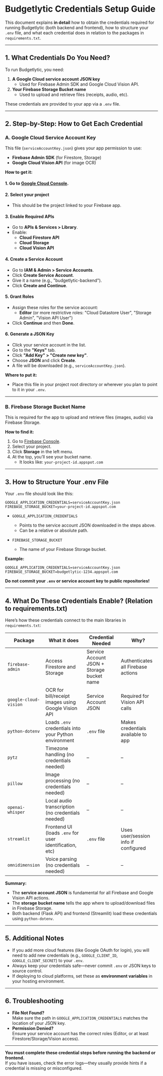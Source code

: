 # Budgetlytic Credentials Setup Guide

This document explains **in detail** how to obtain the credentials required for running Budgetlytic (both backend and frontend), how to structure your `.env` file, and what each credential does in relation to the packages in `requirements.txt`.

---

## 1. What Credentials Do You Need?

To run Budgetlytic, you need:

1. **A Google Cloud service account JSON key**  
   - Used for Firebase Admin SDK and Google Cloud Vision API.
2. **Your Firebase Storage Bucket name**  
   - Used to upload and retrieve files (receipts, audio, etc).

These credentials are provided to your app via a `.env` file.

---

## 2. Step-by-Step: How to Get Each Credential

### **A. Google Cloud Service Account Key**

This file (`serviceAccountKey.json`) gives your app permission to use:
- **Firebase Admin SDK** (for Firestore, Storage)  
- **Google Cloud Vision API** (for image OCR)

**How to get it:**

#### 1. Go to [Google Cloud Console](https://console.cloud.google.com/).

#### 2. Select your project
- This should be the project linked to your Firebase app.

#### 3. Enable Required APIs
- Go to **APIs & Services > Library**.
- Enable:
  - **Cloud Firestore API**
  - **Cloud Storage**
  - **Cloud Vision API**

#### 4. Create a Service Account
- Go to **IAM & Admin > Service Accounts**.
- Click **Create Service Account**.
- Give it a name (e.g., "budgetlytic-backend").
- Click **Create and Continue**.

#### 5. Grant Roles
- Assign these roles for the service account:
  - **Editor** (or more restrictive roles: "Cloud Datastore User", "Storage Admin", "Vision API User")
- Click **Continue** and then **Done**.

#### 6. Generate a JSON Key
- Click your service account in the list.
- Go to the **"Keys"** tab.
- Click **"Add Key" > "Create new key"**.
- Choose **JSON** and click **Create**.
- A file will be downloaded (e.g., `serviceAccountKey.json`).

**Where to put it:**  
- Place this file in your project root directory or wherever you plan to point to it in your `.env`.

---

### **B. Firebase Storage Bucket Name**

This is required for the app to upload and retrieve files (images, audio) via Firebase Storage.

**How to find it:**

1. Go to [Firebase Console](https://console.firebase.google.com/).
2. Select your project.
3. Click **Storage** in the left menu.
4. At the top, you’ll see your bucket name.  
   - It looks like: `your-project-id.appspot.com`

---

## 3. How to Structure Your .env File

Your `.env` file should look like this:

```
GOOGLE_APPLICATION_CREDENTIALS=serviceAccountKey.json
FIREBASE_STORAGE_BUCKET=your-project-id.appspot.com
```

- `GOOGLE_APPLICATION_CREDENTIALS`  
  - Points to the service account JSON downloaded in the steps above.
  - Can be a relative or absolute path.

- `FIREBASE_STORAGE_BUCKET`  
  - The name of your Firebase Storage bucket.

**Example:**
```
GOOGLE_APPLICATION_CREDENTIALS=serviceAccountKey.json
FIREBASE_STORAGE_BUCKET=budgetlytic-1234.appspot.com
```

**Do not commit your `.env` or service account key to public repositories!**

---

## 4. What Do These Credentials Enable? (Relation to requirements.txt)

Here’s how these credentials connect to the main libraries in `requirements.txt`:

| Package             | What it does                                             | Credential Needed                          | Why?                                  |
|---------------------|---------------------------------------------------------|--------------------------------------------|---------------------------------------|
| `firebase-admin`    | Access Firestore and Storage                            | Service Account JSON + Storage bucket name | Authenticates all Firebase actions    |
| `google-cloud-vision` | OCR for bill/receipt images using Google Vision API     | Service Account JSON                       | Required for Vision API calls         |
| `python-dotenv`     | Loads `.env` credentials into your Python environment   | `.env` file                                | Makes credentials available to app    |
| `pytz`              | Timezone handling (no credentials needed)               | –                                          | –                                     |
| `pillow`            | Image processing (no credentials needed)                | –                                          | –                                     |
| `openai-whisper`    | Local audio transcription (no credentials needed)       | –                                          | –                                     |
| `streamlit`         | Frontend UI (loads `.env` for user identification, etc) | `.env` file                                | Uses user/session info if configured  |
| `omnidimension`     | Voice parsing (no credentials needed)                   | –                                          | –                                     |

**Summary:**
- The **service account JSON** is fundamental for all Firebase and Google Vision API actions.
- The **storage bucket name** tells the app where to upload/download files in Firebase Storage.
- Both backend (Flask API) and frontend (Streamlit) load these credentials using `python-dotenv`.

---

## 5. Additional Notes

- If you add more cloud features (like Google OAuth for login), you will need to add new credentials (e.g., `GOOGLE_CLIENT_ID`, `GOOGLE_CLIENT_SECRET`) to your `.env`.
- Always keep your credentials safe—never commit `.env` or JSON keys to source control.
- If deploying to cloud platforms, set these as **environment variables** in your hosting environment.

---

## 6. Troubleshooting

- **File Not Found?**  
  Make sure the path in `GOOGLE_APPLICATION_CREDENTIALS` matches the location of your JSON key.
- **Permission Denied?**  
  Ensure your service account has the correct roles (Editor, or at least Firestore/Storage/Vision access).

---

**You must complete these credential steps before running the backend or frontend.**  
If you have issues, check the error logs—they usually provide hints if a credential is missing or misconfigured.
